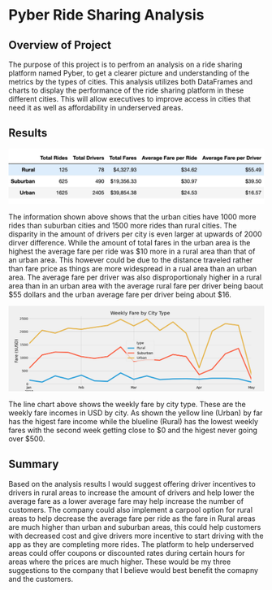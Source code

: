 # Pyber Ride Sharing Analysis

## Overview of Project
The purpose of this project is to perfrom an analysis on a ride sharing platform named Pyber, to get a clearer picture and understanding of the metrics by the types of cities. This analysis utilizes both DataFrames and charts to display the performance of the ride sharing platform in these different cities. This will allow executives to improve access in cities that need it as well as affordability in underserved areas.

## Results

![Ride Information Dataframe](https://github.com/tsmtruong/Pyber_Analysis/blob/main/Resources/Screen%20Shot%202022-06-28%20at%202.28.03%20PM.jpg)

The information shown above shows that the urban cities have 1000 more rides than suburban cities and 1500 more rides than rural cities. The disparity in the amount of drivers per city is even larger at upwards of 2000 dirver difference. While the amount of total fares in the urban area is the highest the average fare per ride was $10 more in a rural area than that of an urban area. This however could be due to the distance traveled rather than fare price as things are more widespread in a rual area than an urban area. The average fare per driver was also disproportionaly higher in a rural area than in an urban area with the average rural fare per driver being baout $55 dollars and the urban average fare per driver being about $16.

![Line Chart](https://github.com/tsmtruong/Pyber_Analysis/blob/main/analysis/pyber_challenge.png)

The line chart above shows the weekly fare by city type. These are the weekly fare incomes in USD by city. As shown the yellow line (Urban) by far has the higest fare income while the blueline (Rural) has the lowest weekly fares with the second week getting close to $0 and the higest never going over $500.


## Summary

Based on the analysis results I would suggest offering driver incentives to drivers in rural areas to increase the amount of drivers and help lower the average fare as a lower average fare may help increase the number of customers. The company could also implement a carpool option for rural areas to help decrease the average fare per ride as the fare in Rural areas are much higher than urban and suburban areas, this could help customers with decreased cost and give drivers more incentive to start driving with the app as they are completing more rides. The platform to help underserved areas could offer coupons or discounted rates during certain hours for areas where the prices are much higher. These would be my three suggestions to the company that I believe would best benefit the comapny and the customers.
